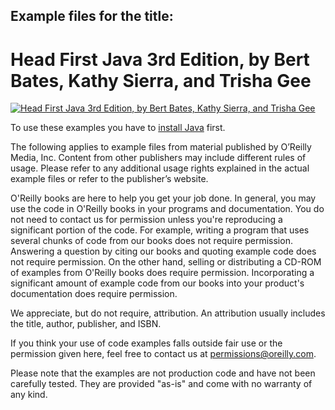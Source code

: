 ## Example files for the title:  
	  
# Head First Java 3rd Edition, by Bert Bates, Kathy Sierra, and Trisha Gee
	  
[![Head First Java 3rd Edition, by Bert Bates, Kathy Sierra, and Trisha Gee](http://akamaicovers.oreilly.com/images/9781491910726/cat.gif)](https://www.safaribooksonline.com/library/view/title/9781492091646//)

To use these examples you have to [install Java](installing-java.md) first.
	  
The following applies to example files from material published by O’Reilly Media, Inc. Content from other publishers may include different rules of usage. Please refer to any additional usage rights explained in the actual example files or refer to the publisher’s website.
	  
O'Reilly books are here to help you get your job done. In general, you may use the code in O'Reilly books in your programs and documentation. You do not need to contact us for permission unless you're reproducing a significant portion of the code. For example, writing a program that uses several chunks of code from our books does not require permission. Answering a question by citing our books and quoting example code does not require permission. On the other hand, selling or distributing a CD-ROM of examples from O'Reilly books does require permission. Incorporating a significant amount of example code from our books into your product's documentation does require permission.
	  
We appreciate, but do not require, attribution. An attribution usually includes the title, author, publisher, and ISBN.
	  
If you think your use of code examples falls outside fair use or the permission given here, feel free to contact us at <permissions@oreilly.com>.
	  
Please note that the examples are not production code and have not been carefully tested. They are provided "as-is" and come with no warranty of any kind.
